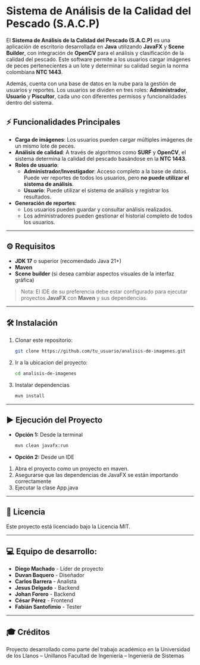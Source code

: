 # Sistema de Análisis de la Calidad del Pescado (S.A.C.P)

El **Sistema de Análisis de la Calidad del Pescado (S.A.C.P)** es una aplicación de escritorio desarrollada en **Java** utilizando **JavaFX** y **Scene Builder**, con integración de **OpenCV** para el análisis y clasificación de la calidad del pescado. Este software permite a los usuarios cargar imágenes de peces pertenecientes a un lote y determinar su calidad según la norma colombiana **NTC 1443**.

Además, cuenta con una base de datos en la nube para la gestión de usuarios y reportes. Los usuarios se dividen en tres roles: **Administrador**, **Usuario** y **Piscultor**, cada uno con diferentes permisos y funcionalidades dentro del sistema.

## ⚡ Funcionalidades Principales

- **Carga de imágenes**: Los usuarios pueden cargar múltiples imágenes de un mismo lote de peces.
- **Análisis de calidad**: A través de algoritmos como **SURF** y **OpenCV**, el sistema determina la calidad del pescado basándose en la **NTC 1443**.
- **Roles de usuario**:
  - **Administrador/Investigador**: Acceso completo a la base de datos. Puede ver reportes de todos los usuarios, pero **no puede utilizar el sistema de análisis**.
  - **Usuario**: Puede utilizar el sistema de análisis y registrar los resultados.
- **Generación de reportes**:
  - Los usuarios pueden guardar y consultar análisis realizados.
  - Los administradores pueden gestionar el historial completo de todos los usuarios.

---

## ⚙️ Requisitos

- **JDK 17** o superior (recomendado Java 21+)
- **Maven**
- **Scene builder** (si desea cambiar aspectos visuales de la interfaz gráfica)

> Nota: El IDE de su preferencia debe estar configurado para ejecutar proyectos **JavaFX** con **Maven** y sus dependencias.

---

## 🛠️ Instalación

1. Clonar este repositorio:
   ```bash
   git clone https://github.com/tu_usuario/analisis-de-imagenes.git

2. Ir a la ubicacion del proyecto:
   ```bash
   cd analisis-de-imagenes

3. Instalar dependencias
    ```bash 
    mvn install

---

## ▶️ Ejecución del Proyecto

- **Opción 1:** Desde la terminal
    ```bash 
    mvn clean javafx:run

- **Opción 2:** Desde un IDE

1. Abra el proyecto como un proyecto en maven. 
2. Asegurarse que las dependencias de JavaFX se están importando correctamente 
3. Ejecutar la clase App.java

---

## 📄 Licencia 
Este proyecto está licenciado bajo la Licencia MIT.

---

## 💻 Equipo de desarrollo:

- **Diego Machado** - Líder de proyecto
- **Duvan Baquero** - Diseñador
- **Carlos Barrera** - Analista
- **Jesus Delgado** - Backend
- **Johan Forero** - Backend
- **César Pérez** - Frontend 
- **Fabián Santofimio** - Tester

---

## 🎓 Créditos
Proyecto desarrollado como parte del trabajo académico en la Universidad de los Llanos – Unillanos
Facultad de Ingeniería – Ingeniería de Sistemas

